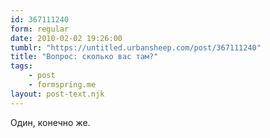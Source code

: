 ```yaml
---
id: 367111240
form: regular
date: 2010-02-02 19:26:00
tumblr: "https://untitled.urbansheep.com/post/367111240"
title: "Вопрос: сколько вас там?"
tags:
    - post
    - formspring.me
layout: post-text.njk
---
```


<p>Один, конечно же.</p>

